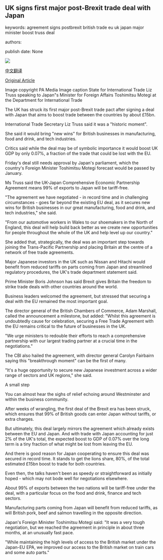## UK signs first major post-Brexit trade deal with Japan

keywords: agreement signs postbrexit british trade eu uk japan major minister boost truss deal

authors: 

publish date: None

![](https://ichef.bbci.co.uk/news/1024/branded_news/1213A/production/_114324047_tradetalks_pa.jpg)

[中文翻译](UK%20signs%20first%20major%20post-Brexit%20trade%20deal%20with%20Japan_zh.md)

[Original Article](https://www.bbc.com/news/business-54116606)

Image copyright PA Media Image caption State for International Trade Liz Truss speaking to Japan"s Minister for Foreign Affairs Toshimitsu Motegi at the Department for International Trade

The UK has struck its first major post-Brexit trade pact after signing a deal with Japan that aims to boost trade between the countries by about £15bn.

International Trade Secretary Liz Truss said it was a "historic moment".

She said it would bring "new wins" for British businesses in manufacturing, food and drink, and tech industries.

Critics said while the deal may be of symbolic importance it would boost UK GDP by only 0.07%, a fraction of the trade that could be lost with the EU.

Friday's deal still needs approval by Japan's parliament, which the country's Foreign Minister Toshimitsu Motegi forecast would be passed by January.

Ms Truss said the UK-Japan Comprehensive Economic Partnership Agreement means 99% of exports to Japan will be tariff-free.

"The agreement we have negotiated - in record time and in challenging circumstances - goes far beyond the existing EU deal, as it secures new wins for British businesses in our great manufacturing, food and drink, and tech industries," she said.

"From our automotive workers in Wales to our shoemakers in the North of England, this deal will help build back better as we create new opportunities for people throughout the whole of the UK and help level up our country."

She added that, strategically, the deal was an important step towards joining the Trans-Pacific Partnership and placing Britain at the centre of a network of free trade agreements.

Major Japanese investors in the UK such as Nissan and Hitachi would benefit from reduced tariffs on parts coming from Japan and streamlined regulatory procedures, the UK's trade department statement said.

Prime Minister Boris Johnson has said Brexit gives Britain the freedom to strike trade deals with other countries around the world.

Business leaders welcomed the agreement, but stressed that securing a deal with the EU remained the most important goal.

The director general of the British Chambers of Commerce, Adam Marshall, called the announcement a milestone, but added: "Whilst this agreement is undoubtedly cause for celebration, securing a Free Trade Agreement with the EU remains critical to the future of businesses in the UK.

"We urge ministers to redouble their efforts to reach a comprehensive partnership with our largest trading partner at a crucial time in the negotiations."

The CBI also hailed the agreement, with director general Carolyn Fairbairn saying this "breakthrough moment" can be the first of many.

"It's a huge opportunity to secure new Japanese investment across a wider range of sectors and UK regions," she said.

A small step

You can almost hear the sighs of relief echoing around Westminster and within the business community.

After weeks of wrangling, the first deal of the Brexit era has been struck, which ensures that 99% of British goods can enter Japan without tariffs, or extra charges.

But ultimately, this deal largely mirrors the agreement which already exists between the EU and Japan. And with trade with Japan accounting for just 2% of the UK's total, the expected boost to GDP of 0.07% over the long term is a tiny fraction of what might be lost from leaving the EU.

And there is good reason for Japan cooperating to ensure this deal was secured in record time. It stands to get the lions share, 80%, of the total estimated £15bn boost to trade for both countries.

Even then, the talks haven't been as speedy or straightforward as initially hoped - which may not bode well for negotiations elsewhere.

About 99% of exports between the two nations will be tariff-free under the deal, with a particular focus on the food and drink, finance and tech sectors.

Manufacturing parts coming from Japan will benefit from reduced tariffs, as will British pork, beef and salmon travelling in the opposite direction.

Japan's Foreign Minister Toshimitsu Motegi said: "It was a very tough negotiation, but we reached the agreement in principle in about three months, at an unusually fast pace.

"While maintaining the high levels of access to the British market under the Japan-EU EPA, we improved our access to the British market on train cars and some auto parts."